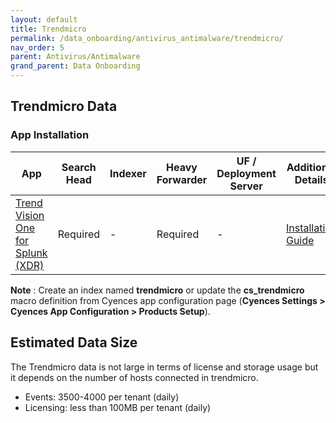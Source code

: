 ```yaml
---
layout: default
title: Trendmicro
permalink: /data_onboarding/antivirus_antimalware/trendmicro/
nav_order: 5
parent: Antivirus/Antimalware
grand_parent: Data Onboarding
---
```


## **Trendmicro Data**

### App Installation

| App |  Search Head  | Indexer | Heavy Forwarder | UF / Deployment Server | Additional Details |
| ---- | ------ | ------------ | -------------- | -------------------- | ------ |
| [Trend Vision One for Splunk (XDR)](https://splunkbase.splunk.com/app/5364/) | Required | - | Required | - | [Installation Guide](https://splunkbase.splunk.com/app/5364/#/details) |

**Note** : Create an index named **trendmicro** or update the **cs_trendmicro** macro definition from Cyences app configuration page (**Cyences Settings > Cyences App Configuration > Products Setup**).


## Estimated Data Size
The Trendmicro data is not large in terms of license and storage usage but it depends on the number of hosts connected in trendmicro.  

* Events: 3500-4000 per tenant (daily) 
* Licensing: less than 100MB per tenant (daily)